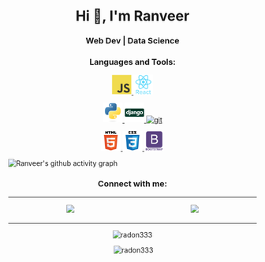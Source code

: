 
<h1 align="center">Hi 👋, I'm Ranveer</h1>
<h3 align="center">Web Dev | Data Science</h3>



<h3 align="center">Languages and Tools:</h3>
<p align="center">
<a href="https://developer.mozilla.org/en-US/docs/Web/JavaScript" target="_blank"> <img src="https://raw.githubusercontent.com/devicons/devicon/master/icons/javascript/javascript-original.svg" alt="javascript" width="40" height="40"/> </a> <a href="https://reactjs.org/" target="_blank"> <img src="https://raw.githubusercontent.com/devicons/devicon/master/icons/react/react-original-wordmark.svg" alt="react" width="40" height="40"/> </a>

<p align="center"><a href="https://www.python.org" target="_blank"> <img src="https://raw.githubusercontent.com/devicons/devicon/master/icons/python/python-original.svg" alt="python" width="40" height="40"/> </a> <a href="https://www.djangoproject.com/" target="_blank"> <img src="https://raw.githubusercontent.com/devicons/devicon/master/icons/django/django-original.svg" alt="django" width="40" height="40"/> </a> <a href="https://git-scm.com/" target="_blank"> <img src="https://www.vectorlogo.zone/logos/git-scm/git-scm-icon.svg" alt="git" width="40" height="40"/> </a> </p>

<p align="center">
<a href="https://www.w3.org/html/" target="_blank"> <img src="https://raw.githubusercontent.com/devicons/devicon/master/icons/html5/html5-original-wordmark.svg" alt="html5" width="40" height="40"/> </a><a href="https://www.w3schools.com/css/" target="_blank"> <img src="https://raw.githubusercontent.com/devicons/devicon/master/icons/css3/css3-original-wordmark.svg" alt="css3" width="40" height="40"/> </a> <a href="https://getbootstrap.com" target="_blank"> <img src="https://raw.githubusercontent.com/devicons/devicon/master/icons/bootstrap/bootstrap-plain-wordmark.svg" alt="bootstrap" width="40" height="40"/> </a></p>


![Ranveer's github activity graph](https://activity-graph.herokuapp.com/graph?username=radon333&theme=react-dark)

<p align="center">
<h3 align="center">Connect with me:</h3>
      <table border="0" align="center">
        <tr border="0">
          <td border="0" width="300">
<p align="center">
            <a href="https://www.linkedin.com/in/ranveer-shah333" target="_blank" rel="noopener noreferrer">
              <img width="50%" src="https://user-images.githubusercontent.com/25654606/119234087-a6c70680-bb49-11eb-8fd1-07b89c6c58e0.png" />
            </a>
</p>
          </td>
	  <td border="0" width="300">
<p align="center">
            <a href="https://discordapp.com/channels/@me/Billy_Discord#8748" target="_blank">
              <img width="50%"src="https://user-images.githubusercontent.com/25654606/119234092-af1f4180-bb49-11eb-8770-8c7f45365e08.png" />
            </a>
</p>
          </td>    
        </tr>
      </table>
</p>

<p align="center"><img src="https://github-readme-stats.vercel.app/api/top-langs/?username=radon333&langs_count=5&theme=react" alt="radon333" /></p>


<p align="center">&nbsp;<img src="https://github-readme-stats.vercel.app/api?username=radon333&theme=react&show_icons=true&locale=en" alt="radon333" /></p>
